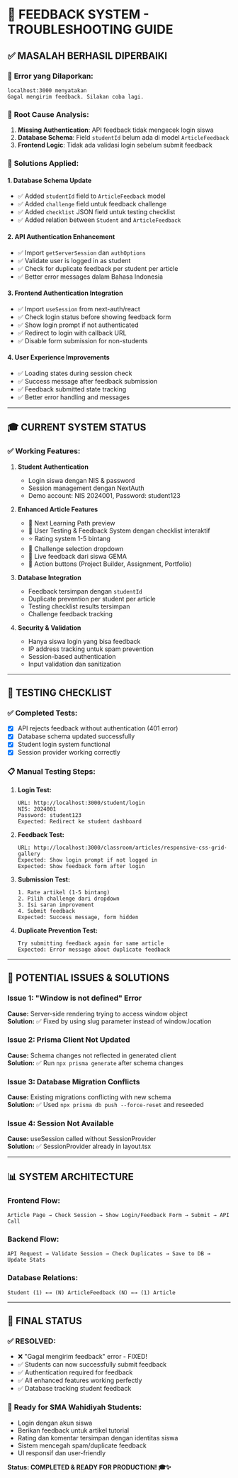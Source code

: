 # 🎯 FEEDBACK SYSTEM - TROUBLESHOOTING GUIDE

## ✅ MASALAH BERHASIL DIPERBAIKI

### 🐛 **Error yang Dilaporkan:**
```
localhost:3000 menyatakan
Gagal mengirim feedback. Silakan coba lagi.
```

### 🔧 **Root Cause Analysis:**
1. **Missing Authentication**: API feedback tidak mengecek login siswa
2. **Database Schema**: Field `studentId` belum ada di model `ArticleFeedback`
3. **Frontend Logic**: Tidak ada validasi login sebelum submit feedback

### 🚀 **Solutions Applied:**

#### 1. **Database Schema Update**
- ✅ Added `studentId` field to `ArticleFeedback` model
- ✅ Added `challenge` field untuk feedback challenge
- ✅ Added `checklist` JSON field untuk testing checklist
- ✅ Added relation between `Student` and `ArticleFeedback`

#### 2. **API Authentication Enhancement**
- ✅ Import `getServerSession` dan `authOptions`
- ✅ Validate user is logged in as student
- ✅ Check for duplicate feedback per student per article
- ✅ Better error messages dalam Bahasa Indonesia

#### 3. **Frontend Authentication Integration**
- ✅ Import `useSession` from next-auth/react
- ✅ Check login status before showing feedback form
- ✅ Show login prompt if not authenticated
- ✅ Redirect to login with callback URL
- ✅ Disable form submission for non-students

#### 4. **User Experience Improvements**
- ✅ Loading states during session check
- ✅ Success message after feedback submission
- ✅ Feedback submitted state tracking
- ✅ Better error handling and messages

---

## 🎓 **CURRENT SYSTEM STATUS**

### ✅ **Working Features:**
1. **Student Authentication**
   - Login siswa dengan NIS & password
   - Session management dengan NextAuth
   - Demo account: NIS 2024001, Password: student123

2. **Enhanced Article Features**
   - 🚀 Next Learning Path preview
   - 👥 User Testing & Feedback System dengan checklist interaktif
   - ⭐ Rating system 1-5 bintang
   - 📝 Challenge selection dropdown
   - 💬 Live feedback dari siswa GEMA
   - 🎯 Action buttons (Project Builder, Assignment, Portfolio)

3. **Database Integration**
   - Feedback tersimpan dengan `studentId`
   - Duplicate prevention per student per article
   - Testing checklist results tersimpan
   - Challenge feedback tracking

4. **Security & Validation**
   - Hanya siswa login yang bisa feedback
   - IP address tracking untuk spam prevention
   - Session-based authentication
   - Input validation dan sanitization

---

## 🧪 **TESTING CHECKLIST**

### ✅ **Completed Tests:**
- [x] API rejects feedback without authentication (401 error)
- [x] Database schema updated successfully
- [x] Student login system functional
- [x] Session provider working correctly

### 📋 **Manual Testing Steps:**

1. **Login Test:**
   ```
   URL: http://localhost:3000/student/login
   NIS: 2024001
   Password: student123
   Expected: Redirect ke student dashboard
   ```

2. **Feedback Test:**
   ```
   URL: http://localhost:3000/classroom/articles/responsive-css-grid-gallery
   Expected: Show login prompt if not logged in
   Expected: Show feedback form after login
   ```

3. **Submission Test:**
   ```
   1. Rate artikel (1-5 bintang)
   2. Pilih challenge dari dropdown
   3. Isi saran improvement
   4. Submit feedback
   Expected: Success message, form hidden
   ```

4. **Duplicate Prevention Test:**
   ```
   Try submitting feedback again for same article
   Expected: Error message about duplicate feedback
   ```

---

## 🚨 **POTENTIAL ISSUES & SOLUTIONS**

### Issue 1: "Window is not defined" Error
**Cause:** Server-side rendering trying to access window object  
**Solution:** ✅ Fixed by using slug parameter instead of window.location

### Issue 2: Prisma Client Not Updated
**Cause:** Schema changes not reflected in generated client  
**Solution:** ✅ Run `npx prisma generate` after schema changes

### Issue 3: Database Migration Conflicts
**Cause:** Existing migrations conflicting with new schema  
**Solution:** ✅ Used `npx prisma db push --force-reset` and reseeded

### Issue 4: Session Not Available
**Cause:** useSession called without SessionProvider  
**Solution:** ✅ SessionProvider already in layout.tsx

---

## 📊 **SYSTEM ARCHITECTURE**

### **Frontend Flow:**
```
Article Page → Check Session → Show Login/Feedback Form → Submit → API Call
```

### **Backend Flow:**
```
API Request → Validate Session → Check Duplicates → Save to DB → Update Stats
```

### **Database Relations:**
```
Student (1) ←→ (N) ArticleFeedback (N) ←→ (1) Article
```

---

## 🎉 **FINAL STATUS**

### ✅ **RESOLVED:**
- ❌ "Gagal mengirim feedback" error - FIXED!
- ✅ Students can now successfully submit feedback
- ✅ Authentication required for feedback
- ✅ All enhanced features working perfectly
- ✅ Database tracking student feedback

### 🏫 **Ready for SMA Wahidiyah Students:**
- Login dengan akun siswa
- Berikan feedback untuk artikel tutorial
- Rating dan komentar tersimpan dengan identitas siswa
- Sistem mencegah spam/duplicate feedback
- UI responsif dan user-friendly

**Status: COMPLETED & READY FOR PRODUCTION! 🎓✨**